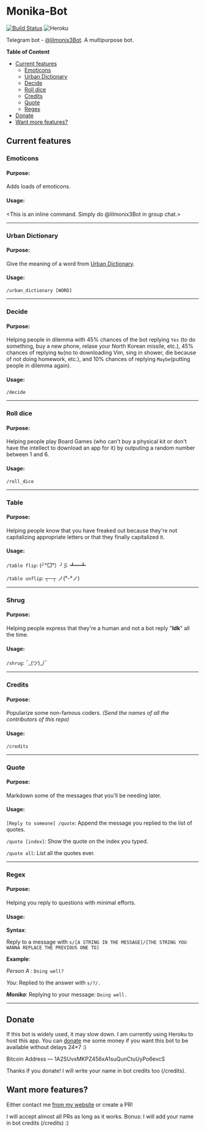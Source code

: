 # Monika-Bot
[![Build Status](https://travis-ci.org/FadedCoder/Monika-Bot.svg?branch=master)](https://travis-ci.org/FadedCoder/Monika-Bot) ![Heroku](https://heroku-badge.herokuapp.com/?app=lilmonix3-bot&style=flat&svg=1)

Telegram bot - [@lilmonix3Bot](https://t.me/lilmonix3Bot). A multipurpose bot.

**Table of Content**

- [Current features](#current-features)
  	- [Emoticons](#emoticons)
	- [Urban Dictionary](#urban-dictionary)
	- [Decide](#decide)
	- [Roll dice](#roll-dice)
	- [Credits](#credits)
	- [Quote](#quote)
	- [Regex](#regex)
- [Donate](#donate)
- [Want more features?](#want-more-features?)

## Current features

### Emoticons
#### Purpose:
Adds loads of emoticons.
#### Usage:
<This is an inline command. Simply do @lilmonix3Bot in group chat.>

---

### Urban Dictionary
#### Purpose:
Give the meaning of a word from [Urban Dictionary](www.urbandictionary.com/).
#### Usage:
`/urban_dictionary [WORD]`

---

### Decide
#### Purpose:
Helping people in dilemma with 45% chances of the bot replying `Yes` (to do something, buy a new phone, relase your North Korean missile, etc.), 45% chances of replying `No`(no to downloading Vim, sing in shower, die because of not doing homework, etc.), and 10% chances of replying `Maybe`(putting people in dilemma again).
#### Usage:
`/decide`

---

### Roll dice
#### Purpose:
Helping people play Board Games (who can't buy a physical kit or don't have the intellect to download an app for it) by outputing a random number between 1 and 6.
#### Usage:
`/roll_dice`

---

### Table
#### Purpose:
Helping people know that you have freaked out because they're not capitalizing appropriate letters or that they finally capitalized it.
#### Usage:
`/table flip`: (╯°□°）╯彡 ┻━┻

`/table unflip`: ┬─┬ ノ(°-°ノ)

---

### Shrug
#### Purpose:
Helping people express that they're a human and not a bot reply "**Idk**" all the time.
#### Usage:
`/shrug`: ¯\_(ツ)_/¯


---

### Credits
#### Purpose:
Popularize some non-famous coders.
_(Send the names of all the contributors of this repo)_
#### Usage:
`/credits`

---

### Quote
#### Purpose:
Markdown some of the messages that you'll be needing later.
#### Usage:
`[Reply to someone] /quote`: Append the message you replied to the list of quotes.

`/quote [index]`: Show the quote on the index you typed.

`/quote all`: List all the quotes ever.

---

### Regex
#### Purpose:
Helping you reply to questions with minimal efforts.
#### Usage:
**Syntax**: 

Reply to a message with `s/[A STRING IN THE MESSAGE]/[THE STRING YOU WANNA REPLACE THE PREVIOUS ONE TO]`

**Example**:

_Person A_ : `Doing well?`

_You_: Replied to the answer with `s/?/.`

***Monika***: Replying to your message: `Doing well.`

---

## Donate
If this bot is widely used, it may slow down. I am currently using Heroku to host this app. You can [donate](http://sohamsen.me/#donate) me some money if you want this bot to be available without delays 24*7 :)

Bitcoin Address — 1A2SUvxMKPZ456xA1suQunCtuUyPo6evcS

Thanks if you donate! I will write your name in bot credits too (/credits).

## Want more features?
Either contact me [from my website](http://sohamsen.me/#contact) or create a PR!

I will accept almost all PRs as long as it works. Bonus: I will add your name in bot credits (/credits) :)